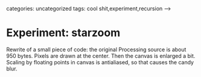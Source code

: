 <!--
  id: 2571
  date: 2014-04-24T11:19:04
  modified: 2015-10-25T07:07:10
  slug: experiment-starzoom
  type: post
  excerpt: <p>Rewrite of a small piece of code: the original Processing source is about 950 bytes. Pixels are drawn at the center. Then the canvas is enlarged a bit. Scaling by floating points in canvas is antialiased, so that causes the candy blur.</p> 
  content: <p>Rewrite of a small piece of code: the original Processing source is about 950 bytes. Pixels are drawn at the center. Then the canvas is enlarged a bit. Scaling by floating points in canvas is antialiased, so that causes the candy blur.<br /> <!--more--></p> <pre><code data-language="javascript" data-src="/wordpress/wp-content/themes/sjeiti/static/experiment/starzoom.js"></code></pre> 
  categories: uncategorized
  tags: cool shit,experiment,recursion
-->

# Experiment: starzoom

<p>Rewrite of a small piece of code: the original Processing source is about 950 bytes. Pixels are drawn at the center. Then the canvas is enlarged a bit. Scaling by floating points in canvas is antialiased, so that causes the candy blur.<br />
<!--more--></p>
<pre><code data-language="javascript" data-src="/wordpress/wp-content/themes/sjeiti/static/experiment/starzoom.js"></code></pre>

